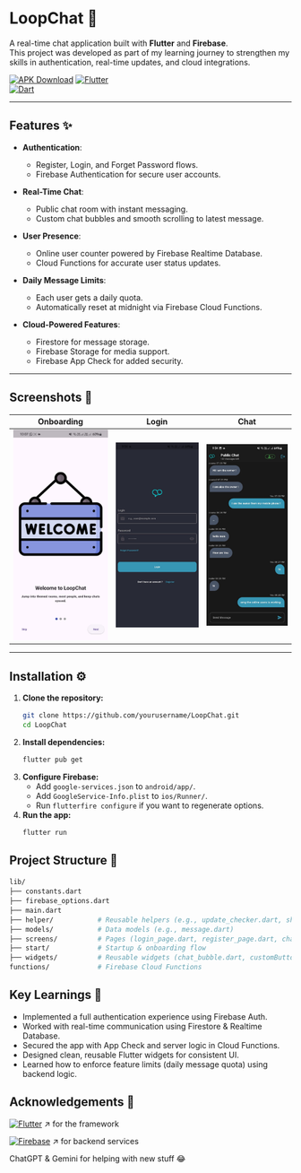 # LoopChat 💬

A real-time chat application built with **Flutter** and **Firebase**.  
This project was developed as part of my learning journey to strengthen my skills in authentication, real-time updates, and cloud integrations.  

[![APK Download](https://img.shields.io/badge/Download-APK-brightgreen)]([your_apk_link_here](https://drive.google.com/file/d/1dNxoPeqXg5hqiSSIiqJeUxEYFBqU2Aeb/view?usp=drive_link))
[![Flutter](https://img.shields.io/badge/Flutter-3.13.9-blue)](https://flutter.dev)  
[![Dart](https://img.shields.io/badge/Dart-3.1.2-blue)](https://dart.dev)  

---

## Features ✨
- **Authentication**:  
  - Register, Login, and Forget Password flows.  
  - Firebase Authentication for secure user accounts.  

- **Real-Time Chat**:  
  - Public chat room with instant messaging.  
  - Custom chat bubbles and smooth scrolling to latest message.  

- **User Presence**:  
  - Online user counter powered by Firebase Realtime Database.  
  - Cloud Functions for accurate user status updates.  

- **Daily Message Limits**:  
  - Each user gets a daily quota.  
  - Automatically reset at midnight via Firebase Cloud Functions.  

- **Cloud-Powered Features**:  
  - Firestore for message storage.  
  - Firebase Storage for media support.  
  - Firebase App Check for added security.  

---

## Screenshots 📸  
| Onboarding | Login | Chat |  
|------------|-------|------|  
| <img src="assets/screenshots/onBoarding.jpeg" width=250> | <img src="assets/screenshots/login_screen.jpeg" width=250> | <img src="assets/screenshots/chat_screen.jpeg" width=250> |  

---

## Installation ⚙️
1. **Clone the repository:**  
   ```bash
   git clone https://github.com/yourusername/LoopChat.git
   cd LoopChat
   ```
2. **Install dependencies:**
   ``` bash
   flutter pub get
   ```
3. **Configure Firebase:**
   - Add ```google-services.json``` to ```android/app/```.
   - Add ```GoogleService-Info.plist``` to ```ios/Runner/```.
   - Run ```flutterfire configure``` if you want to regenerate options.
4. **Run the app:**
   ``` bash
   flutter run
   ```

## Project Structure 📂
``` bash
lib/
├── constants.dart
├── firebase_options.dart
├── main.dart
├── helper/           # Reusable helpers (e.g., update_checker.dart, show_snack_bar.dart)
├── models/           # Data models (e.g., message.dart)
├── screens/          # Pages (login_page.dart, register_page.dart, chat_page.dart, etc.)
├── start/            # Startup & onboarding flow
├── widgets/          # Reusable widgets (chat_bubble.dart, customButton.dart, etc.)
functions/            # Firebase Cloud Functions
```
## Key Learnings 🧠
- Implemented a full authentication experience using Firebase Auth.
- Worked with real-time communication using Firestore & Realtime Database.
- Secured the app with App Check and server logic in Cloud Functions.
- Designed clean, reusable Flutter widgets for consistent UI.
- Learned how to enforce feature limits (daily message quota) using backend logic.

## Acknowledgements 🙏
[![Flutter](https://img.shields.io/badge/Flutter-02569B?style=for-the-badge&logo=flutter&logoColor=white)](https://flutter.dev/) ↗ for the framework <br>

[![Firebase](https://img.shields.io/badge/Firebase-FFCA28?style=for-the-badge&logo=firebase&logoColor=black)](https://firebase.google.com/) ↗ for backend services <br>

ChatGPT & Gemini for helping with new stuff 😂


